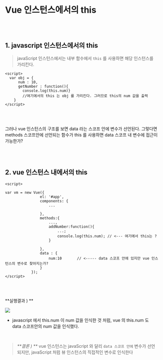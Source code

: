 # Vue 인스턴스에서의 this

<br/>
<br/>

## 1. javascript 인스턴스에서의 this

> javaScript 인스턴스에서는 내부 함수에서 `this` 를 사용하면 해당 인스턴스를 가리킨다.


```
<script>
  var obj = {
      num : 10,
      getNumber : function(){
        console.log(this.num)}  
        //여기에서의 this 는 obj 를 가리킨다. 그러므로 this의 num 값을 출력
    }
</script>

```

<br/>
<br/>

그러나 vue 인스턴스의 구조를 보면 data 라는 스코프 안에 변수가 선언된다.
그렇다면 methods 스코프안에 선언되는 함수가 this 를 사용하면 data 스코프 내 변수에 접근이 가능한가?

<br/>
<br/>


## 2. vue 인스턴스 내에서의 this



```
<script>

var vm = new Vue({
                el: '#app',
                components: {
                    ...

                },
                methods:{
                    ...,
                    addNumber:function(){
                        ...;
                        console.log(this.num); // <--- 여기에서 this는 ?
                    }

                },
                data : {
                    num:10       // <----- data 스코프 안에 있지만 vue 인스턴스의 변수로 찾아지는가?
                }
            });
</script>
```

<br/>
<br/>

**실행결과 ) **

![](https://images.velog.io/images/mk928000000/post/2765ce60-9fd6-4680-baa8-4a19668220a0/this.PNG)


* javascript 에서 this.num 이 num 값을 인식한 것 처럼,
  vue 의 this.num 도 data 스코프안의 num 값을 인식했다.

  <br/>

> _**결론 ) **_
vue 인스턴스는 javaScript 와 달리 `data 스코프 안에` 변수가 선언되지만,
javaScript 처럼 뷰 인스턴스의 직접적인 변수로 인식한다